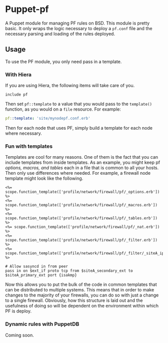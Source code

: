 # Puppet-pf

A Puppet module for managing PF rules on BSD.  This module is pretty basic.
It only wraps the logic necessary to deploy a `pf.conf` file and the necessary
parsing and loading of the rules deployed.

## Usage

To use the PF module, you only need pass in a template.

### With Hiera

If you are using Hiera, the following items will take care of you.

``` Puppet
include pf
```

Then set `pf::template` to a value that you would pass to the `template()`
function, as you would on a `file` resource.  For example:

``` Yaml
pf::template: 'site/mynodepf.conf.erb'
```

Then for each node that uses PF, simply build a template for each node where
necessary.

### Fun with templates

Templates are cool for many reasons.  One of them is the fact that you can
include templates from inside templates.  As an example, you might keep pf
*options, macros, and tables* each in a file that is common to all your hosts.
Then only use differences where needed.  For example, a firewall node template
might look like the following.

``` ERB
<%= scope.function_template(['profile/network/firewall/pf/_options.erb']) %>
<%= scope.function_template(['profile/network/firewall/pf/_macros.erb']) %>
<%= scope.function_template(['profile/network/firewall/pf/_tables.erb']) %>
<%= scope.function_template(['profile/network/firewall/pf/_nat.erb']) %>
<%= scope.function_template(['profile/network/firewall/pf/_filter.erb']) %>
<%= scope.function_template(['profile/network/firewall/pf/_filter/_siteA_ipsec.erb']) %>

# Allow sasyncd in from peer
pass in on $ext_if proto tcp from $siteA_secondary_ext to $siteA_primary_ext port {isakmp}
```

Now this allows you to put the bulk of the code in common templates that can be
distributed to multiple systems.  This means that in order to make changes to
the majority of your firewalls, you can do so with just a change to a single
firewall.  Obviously, how this structure is laid out and the usefulness of
doing so will be dependent on the environment within which PF is deploy.

### Dynamic rules with PuppetDB

Coming soon.
